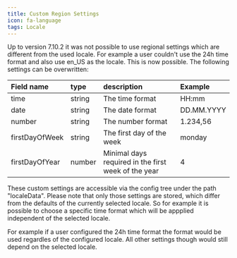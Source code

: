 ```yaml
---
title: Custom Region Settings
icon: fa-language
tags: Locale
---
```


Up to version 7.10.2 it was not possible to use regional settings which are different from the used locale. For example a user couldn't use the 24h time format and also use en_US as the locale. This is now possible. The following settings can be overwritten:

|Field name| type   | description        | Example|
|:---------|:-------|:-------------------|:-------|
| time     | string | The time format    | HH:mm  |
| date     | string | The date format    | DD.MM.YYYY |
| number   | string | The number format  | 1.234,56 |
| firstDayOfWeek | string | The first day of the week | monday |
| firstDayOfYear | number | Minimal days required in the first week of the year | 4 |

These custom settings are accessible via the config tree under the path "localeData". Please note that only those settings are stored, which differ from the defaults of the currently selected locale. So for example it is possible to choose a specific time format which will be appplied independent of the selected locale. 

For example if a user configured the 24h time format the format would be used regardles of the configured locale. All other settings though would still depend on the selected locale.
